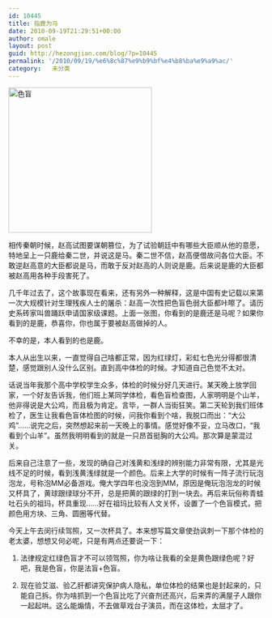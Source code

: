 ```yaml
---
id: 10445
title: 指鹿为马
date: 2010-09-19T21:29:51+00:00
author: omale
layout: post
guid: http://hezongjian.com/blog/?p=10445
permalink: '/2010/09/19/%e6%8c%87%e9%b9%bf%e4%b8%ba%e9%a9%ac/'
category:   未分类  
---
```

[<img class="aligncenter size-full wp-image-10446" height="287" src="/uploads/2010/09/612531_184244805.jpg" title="色盲" width="283" />](/uploads/2010/09/612531_184244805.jpg)

相传秦朝时候，赵高试图要谋朝篡位，为了试验朝廷中有哪些大臣顺从他的意愿，特地呈上一只鹿给秦二世，并说这是马。秦二世不信，赵高便借故问各位大臣。不敢逆赵高意的大臣都说是马，而敢于反对赵高的人则说是鹿。后来说是鹿的大臣都被赵高用各种手段害死了。

几千年过去了，这个故事现在看来，还有另外一种解释，这是中国有史记载以来第一次大规模针对生理残疾人士的屠杀：赵高一次性把色盲色弱大臣都咔嚓了。请历史系砖家叫兽踊跃申请国家级课题。上面一张图，你看到的是鹿还是马呢？如果你看到的是鹿，恭喜你，你也属于要被赵高做掉的人。

不幸的是，本人看到的也是鹿。

本人从出生以来，一直觉得自己啥都正常，因为红绿灯，彩虹七色光分得都很清楚，感觉跟别人没什么区别。直到高中体检的时候。才知道自己色觉不太对。

话说当年我那个高中学校学生众多，体检的时候分好几天进行。某天晚上放学回家，一个好友告诉我，他们班上某同学体检，看色盲检查图，人家明明是个山羊，他非得说是大公鸡，而且极为肯定。言毕，一群人当街狂笑。第二天轮到我们班体检了，医生让我看色盲体检图的时候，问我你看到个啥，我脱口而出：&ldquo;大公鸡&rdquo;&hellip;&hellip;说完之后，突然想起来前一天晚上的事情。感觉好像不妥，立马改口，&ldquo;我看到个山羊&rdquo;。虽然我明明看到的就是一只昂首挺胸的大公鸡。那次算是蒙混过关。

后来自己注意了一些，发现的确自己对浅黄和浅绿的辨别能力非常有限，尤其是光线不足的时候，看到浅黄浅绿就是一个颜色。后来上大学的时候有一阵子流行玩泡泡龙，号称泡MM必备游戏。俺大学四年也没泡到MM，原因是俺玩泡泡龙的时候又杯具了，黄球跟绿球分不开，总是把黄的跟绿的打到一块去。再后来玩俗称青蛙吐石头的祖玛，杯具重现&hellip;&hellip;好在祖玛比较有人文关怀，设置了一个色盲模式，把颜色用方块、三角、圆圈等代替。

今天上午去闵行续驾照，又一次杯具了。本来想写篇文章使劲讽刺一下那个体检的老太婆，想想又何必呢，只是有两点还要说一下：

1. 法律规定红绿色盲才不可以领驾照，你为啥让我看的全是黄色跟绿色呢？好吧，我是色盲，你是法盲+色盲。

2. 现在验艾滋、验乙肝都讲究保护病人隐私，单位体检的结果也是封起来的，只能自己拆。你为啥抓到一个色盲比吃了兴奋剂还高兴，后来弄的满屋子人跟你一起起哄。这么能煽情，不去做草戏台子演员，而在这体检，太屈才了。